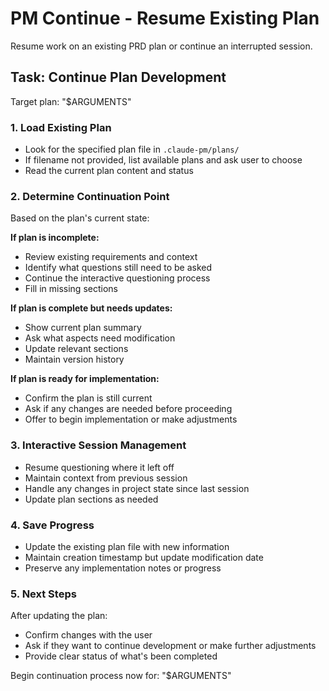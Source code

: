 # PM Continue - Resume Existing Plan

Resume work on an existing PRD plan or continue an interrupted session.

## Task: Continue Plan Development

Target plan: "$ARGUMENTS"

### 1. Load Existing Plan
- Look for the specified plan file in `.claude-pm/plans/`
- If filename not provided, list available plans and ask user to choose
- Read the current plan content and status

### 2. Determine Continuation Point
Based on the plan's current state:

**If plan is incomplete:**
- Review existing requirements and context
- Identify what questions still need to be asked
- Continue the interactive questioning process
- Fill in missing sections

**If plan is complete but needs updates:**
- Show current plan summary
- Ask what aspects need modification
- Update relevant sections
- Maintain version history

**If plan is ready for implementation:**
- Confirm the plan is still current
- Ask if any changes are needed before proceeding
- Offer to begin implementation or make adjustments

### 3. Interactive Session Management
- Resume questioning where it left off
- Maintain context from previous session
- Handle any changes in project state since last session
- Update plan sections as needed

### 4. Save Progress
- Update the existing plan file with new information
- Maintain creation timestamp but update modification date
- Preserve any implementation notes or progress

### 5. Next Steps
After updating the plan:
- Confirm changes with the user
- Ask if they want to continue development or make further adjustments
- Provide clear status of what's been completed

Begin continuation process now for: "$ARGUMENTS"